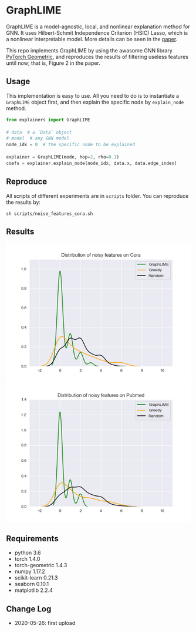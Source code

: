 # GraphLIME

GraphLIME is a model-agnostic, local, and nonlinear explanation method for GNN. It uses Hilbert-Schmit Independence Criterion (HSIC) Lasso, which is a nonlinear interpretable model. More details can be seen in the [paper](https://arxiv.org/pdf/2001.06216.pdf).

This repo implements GraphLIME by using the awasome GNN library [PyTorch Geometric](https://github.com/rusty1s/pytorch_geometric), and reproduces the results of filtering useless features until now; that is, Figure 2 in the paper.

## Usage

This implementation is easy to use. All you need to do is to instantiate a `GraphLIME` object first, and then explain the specific node by `explain_node` method.

```python
from explainers import GraphLIME

# data  # a `Data` object
# model  # any GNN model
node_idx = 0  # the specific node to be explained

explainer = GraphLIME(mode, hop=2, rho=0.1)
coefs = explainer.explain_node(node_idx, data.x, data.edge_index)
```

## Reproduce

All scripts of different experiments are in `scripts` folder. You can reproduce the results by:

```
sh scripts/noise_features_cora.sh
```

## Results

![](./images/cora.png)
![](./images/pubmed.png)

## Requirements

* python 3.6
* torch 1.4.0
* torch-geometric 1.4.3
* numpy 1.17.2
* scikit-learn 0.21.3
* seaborn 0.10.1
* matplotlib 2.2.4

## Change Log

* 2020-05-26: first upload
